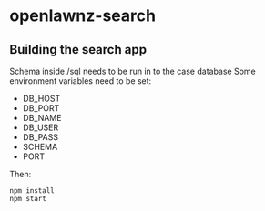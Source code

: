 # openlawnz-search

## Building the search app
Schema inside /sql needs to be run in to the case database
Some environment variables need to be set:
* DB_HOST
* DB_PORT
* DB_NAME
* DB_USER
* DB_PASS
* SCHEMA
* PORT

Then:
```
npm install
npm start
```
